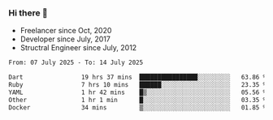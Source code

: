 ### Hi there 👋

- Freelancer since Oct, 2020
- Developer since July, 2017
- Structral Engineer since July, 2012

<!--START_SECTION:waka-->

```txt
From: 07 July 2025 - To: 14 July 2025

Dart                19 hrs 37 mins  ████████████████░░░░░░░░░   63.86 %
Ruby                7 hrs 10 mins   ██████░░░░░░░░░░░░░░░░░░░   23.35 %
YAML                1 hr 42 mins    █▒░░░░░░░░░░░░░░░░░░░░░░░   05.56 %
Other               1 hr 1 min      █░░░░░░░░░░░░░░░░░░░░░░░░   03.35 %
Docker              34 mins         ▒░░░░░░░░░░░░░░░░░░░░░░░░   01.85 %
```

<!--END_SECTION:waka-->
